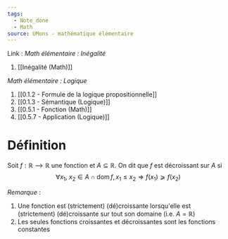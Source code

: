 ```yaml
---
tags:
  - Note_done
  - Math
source: UMons - mathématique élémentaire
---
```


Link : 
_Math élémentaire : Inégalité_
1. [[Inégalité (Math)]]

_Math élémentaire : Logique_
1. [[0.1.2 - Formule de la logique propositionnelle]]
2. [[0.1.3 - Sémantique (Logique)]]
3. [[0.5.1 - Fonction (Math)]]
4. [[0.5.7 - Application (Logique)]]
# Définition
Soit $f : ℝ ⟶ ℝ$ une fonction et $A ⊆ ℝ$.
On dit que $f$ est décroissant sur $A$ si 
$$∀ x_1,\ x_2 ∈ A ∩ \operatorname{dom} f, x_1 ≤ x_2 ⇒ f(x_1) ⩾ f(x_2)$$

_Remarque_ :
1. Une fonction est (strictement) (dé)croissante lorsqu'elle est (strictement) (dé)croissante sur tout son domaine (i.e. $A = ℝ$)
2. Les seules fonctions croissantes et décroissantes sont les fonctions constantes